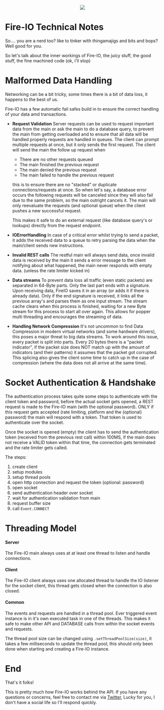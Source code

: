 <p align="center">
  <img src="http://static.craftmend.com/fireio/FIREIO.png" />
</p>

# Fire-IO Technical Notes
So.... you are a nerd too? like to tinker with thingamajigs and bits and bops? Well good for you.

So let's talk about the inner workings of Fire-IO, the juicy stuff, the good stuff, the fine machined code (ok, i'll stop)

# Malformed Data Handling
Networking can be a bit tricky, some times there is a bit of data loss, it happens to the best of us.

Fire-IO has a few automatic fail safes build in to ensure the correct handling of your data amd transactions.
 - **Request Validation** Server requests can be used to request important data from the main or ask the main to do a database query, to prevent the main from getting overloaded and to ensure that all data will be handled properly requests are handled in queues. The client can prompt multiple requests at once, but it only sends the first request. The client will send the main the follow up request when
    - There are no other requests queued
    - The main finished the previous request
    - The main denied the previous request
    - The main failed to handle the previous request
   
   this is to ensure there are no "stacked" or duplicate connections/requests at once.
   So when let's say, a database error occurs the following requests will be canceled since they will also fail due to the same problem, so the main outright cancels it.
   The main will only reevaluate the requests (and optional queue) when the client pushes a new successful request.
  
   This makes it safe to do an external request (like database query's or lookups) directly from the request endpoint. 
 - **IOErrorHandling** In case of a critical error whilst trying to send a packet, it adds the received data to a queue to retry parsing the data when the main/client sends new instructions.
 - **Invalid REST calls** The restful main will always send data, once invalid data is received by the main it sends a error message to the client notifying about what happened, the main never responds with empty data. (unless the rate limiter kicked in)
 - **Data streams** To prevent data loss all traffic (even static packets) are separated in 64-Byte parts. Only the last part ends with a signature. Upon receiving data, FireIO saves it in an array (or adds it if there is already data). Only if the end signature is received, it links all the previous array's and parses them as one input stream. The stream cache clears when this process is finished, waiting for a new Byte stream for this process to start all over again. This allows for popper multi threading and encourages the streaming of data.
 - **Handling Network Compression** It's not uncommon to find Data Compression in modern virtual networks (and some hardware drivers), this poses a major threat to big data streams. To work around this issue, every packet is split into parts. Every 20 bytes there is a "packet indicator", if the packet size does NOT match up with the amount of indicators (and their patterns) it assumes that the packet got corrupted. This splicing also gives the client some time to catch up in the case of compression (where the data does not all arrive at the same time).
 
# Socket Authentication & Handshake
The authentication process takes quite some steps to authenticate with the client token and password, before the actual socket gets opened, a REST request is made to the Fire-IO main (with the optional password).
ONLY if this request gets accepted (rate limiting, platform and the (optional) password) the main will respond with a token. That token is used to authenticate over the socket.

Once the socket is opened (empty) the client has to send the authentication token (received from the previous rest call) within 100MS, if the main does not receive a VALID token within that time, the connection gets terminated and the rate limiter gets called.

The steps:
 1. create client
 2. setup modules
 3. setup thread pools
 4. open http connection and request the token (optional: password)
 5. open socket
 6. send authentication header over socket
 7. wait for authentication validation from main
 8. request buffer size
 9. call `Event.CONNECT`

 
# Threading Model
#### Server
The Fire-IO main always uses at at least one thread to listen and handle connections.

#### Client
The Fire-IO client always uses one allocated thread to handle the IO listener for the socket client, this thread gets closed when the connection is also closed. 

#### Common
The events and requests are handled in a thread pool.
Ever triggered event instance is in it's own executed task in one of the threads. This makes it safe to make other API and DATABASE calls from within the socket events and requests.

The thread pool size can be changed using `.setThreadPoolSize(size)`, it takes a few milliseconds to update the thread pool, this should only been done when starting and creating a Fire-IO instance.

# End
That's it folks!

This is pretty much how Fire-IO works behind the API.
If you have any questions or concerns, feel free to contact me via [Twitter](https://twitter.com/Mindgamesnl), Lucky for you, I don't have a social life so I'll respond quickly.